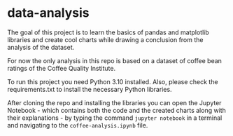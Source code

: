 # data-analysis
The goal of this project is to learn the basics of pandas and matplotlib libraries 
and create cool charts while drawing a conclusion from the analysis of the dataset.

For now the only analysis in this repo is based on a dataset of coffee bean ratings
of the Coffee Quality Institute. 

To run this project you need Python 3.10 installed. Also, please check the 
requirements.txt to install the necessary Python libraries.

After cloning the repo and installing the libraries you can open the Jupyter
Notebook - which contains both the code and the created charts along with their 
explanations - by typing the command ```jupyter notebook``` in a terminal and
navigating to the ```coffee-analysis.ipynb``` file.